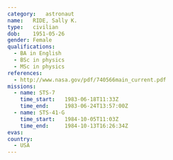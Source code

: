 ```yaml
---
category:	astronaut
name:	RIDE, Sally K.
type:	civilian
dob:	1951-05-26
gender:	Female
qualifications:
  - BA in English
  - BSc in physics
  - MSc in physics
references:
  - http://www.nasa.gov/pdf/740566main_current.pdf
missions:
  - name: STS-7
    time_start:   1983-06-18T11:33Z
    time_end:     1983-06-24T13:57:00Z
  - name: STS-41-G
    time_start:   1984-10-05T11:03Z
    time_end:     1984-10-13T16:26:34Z
evas:
country:
  - USA
---
```

